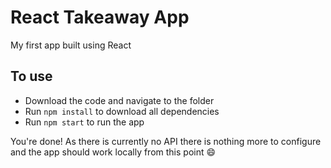# React Takeaway App

My first app built using React

## To use
- Download the code and navigate to the folder
- Run `npm install` to download all dependencies
- Run `npm start` to run the app

You're done! As there is currently no API there is nothing more to configure and the app should work locally from this point :smile:
